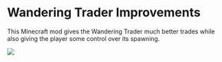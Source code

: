 # Wandering Trader Improvements
This Minecraft mod gives the Wandering Trader much better trades while also giving the player some control over its spawning.

[![](https://cf.way2muchnoise.eu/title/383880_Download_%20.svg?badge_style=for_the_badge)](https://www.curseforge.com/minecraft/mc-mods/wandering-trader-improvements)